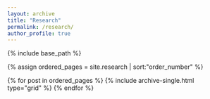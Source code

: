 ```yaml
---
layout: archive
title: "Research"
permalink: /research/
author_profile: true
---
```


{% include base_path %}

{% assign ordered_pages = site.research | sort:"order_number" %}

{% for post in ordered_pages %}
  {% include archive-single.html type="grid" %}
{% endfor %}

